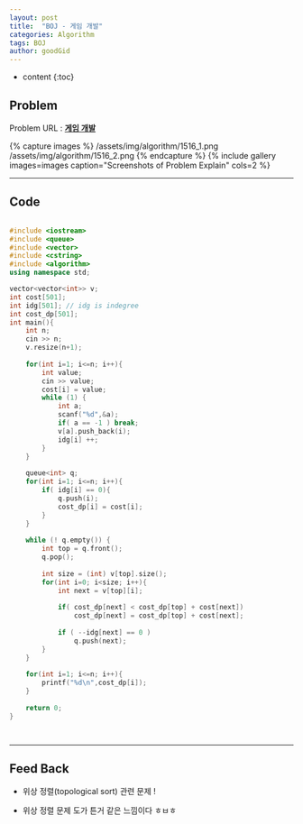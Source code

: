 ```yaml
---
layout: post
title:  "BOJ - 게임 개발"
categories: Algorithm
tags: BOJ
author: goodGid
---
```

* content
{:toc}


## Problem
Problem URL : **[게임 개발](https://www.acmicpc.net/problem/1516)**

{% capture images %}
    /assets/img/algorithm/1516_1.png
    /assets/img/algorithm/1516_2.png
{% endcapture %}
{% include gallery images=images caption="Screenshots of Problem Explain" cols=2 %}

---
 
## Code
``` cpp

#include <iostream>
#include <queue>
#include <vector>
#include <cstring>
#include <algorithm>
using namespace std;

vector<vector<int>> v;
int cost[501];
int idg[501]; // idg is indegree
int cost_dp[501];
int main(){
    int n;
    cin >> n;
    v.resize(n+1);
    
    for(int i=1; i<=n; i++){
        int value;
        cin >> value;
        cost[i] = value;
        while (1) {
            int a;
            scanf("%d",&a);
            if( a == -1 ) break;
            v[a].push_back(i);
            idg[i] ++;
        }
    }
    
    queue<int> q;
    for(int i=1; i<=n; i++){
        if( idg[i] == 0){
            q.push(i);
            cost_dp[i] = cost[i];
        }
    }
    
    while (! q.empty()) {
        int top = q.front();
        q.pop();
        
        int size = (int) v[top].size();
        for(int i=0; i<size; i++){
            int next = v[top][i];
            
            if( cost_dp[next] < cost_dp[top] + cost[next])
                cost_dp[next] = cost_dp[top] + cost[next];
    
            if ( --idg[next] == 0 )
                q.push(next);
        }
    }
    
    for(int i=1; i<=n; i++){
        printf("%d\n",cost_dp[i]);
    }
    
    return 0;
}




```

---

## Feed Back 
* 위상 정렬(topological sort) 관련 문제 !

* 위상 정렬 문제 도가 튼거 같은 느낌이다 ㅎㅂㅎ 
